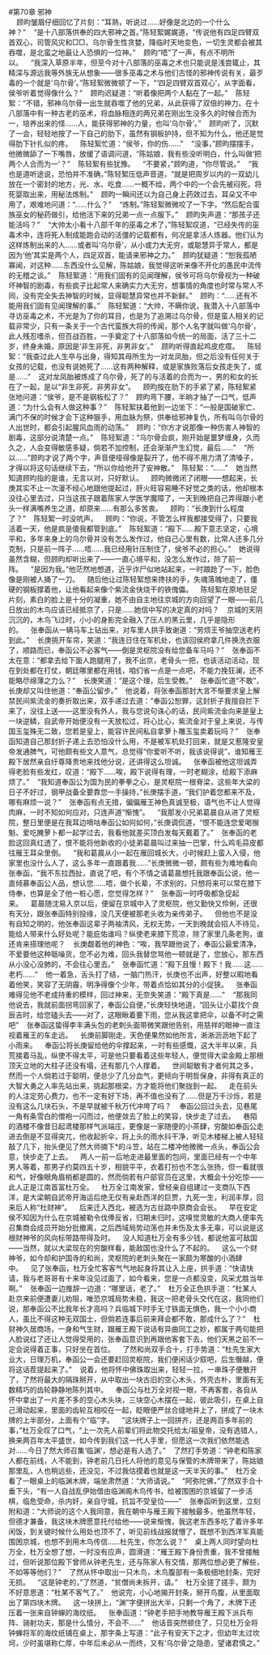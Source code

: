#第70章 邪神<br />    顾昀皱眉仔细回忆了片刻：“耳熟，听说过……好像是北边的一个什么神？”    “是十八部落供奉的四大邪神之首。”陈轻絮娓娓道，“传说他有四足四臂双首双心，司管风灾和□□，乌尔骨生性贪婪，降临时天地变色，一切生灵都会被其吞噬，是北蛮之地最让人恐惧的一位神。”    顾昀“唔”了一声，有点不明所以。    “我深入草原半年，但至今对十八部落的巫毒之术也只能说是浅尝辄止，其精深与源远我等外族无从想象——很多巫毒之术与他们古怪的邪神传说有关，最歹毒的一个就是‘乌尔骨’。”陈轻絮微微顿了一下，“‘四足四臂双首双心’，从字面看，侯爷听着觉得像什么？”    顾昀迟疑道：“听着像把两个人黏在了一起。”    陈轻絮：“不错，邪神乌尔骨一出生就吞噬了他的兄弟，从此获得了双倍的神力。在十八部落中有一种古老的巫术，将血脉相连的两兄弟在刚出生没多久的时候合而为一，培养出来的怪……人，能获得邪神的力量，也叫‘乌尔骨’。”    顾昀听了，沉默了一会，轻轻地按了一下自己的肋下，虽然有钢板护持，但不知为什么，他还是觉得肋下针扎似的疼。    陈轻絮忙道：“侯爷，你的伤……”    “没事，”顾昀摆摆手，他微微舔了一下嘴唇，放缓了语调问道，“陈姑娘，我有些没听明白，什么叫做‘把两个人合而为一’？”    陈轻絮有些犹豫。    “不要紧，”顾昀道，“你尽管说。”    “我也是道听途说，恐怕并不准确，”陈轻絮压低声音道，“就是把周岁以内的一双幼儿放在一个密封的地方，光、水、吃食……一概不给，两个中的一个会先被闷死，将死婴取出来，用秘法炼制。”    顾昀一瞬间还以为自己身上药效过去，耳朵又不中用了，艰难地问道：“……什么？”    “炼制。”陈轻絮微微咬了一下字，“然后配合蛮族巫女的秘药做引，给他活下来的兄弟一点一点服下。”    顾昀失声道：“那孩子还能活吗？”    “大帅太小看十八部千年的巫毒之术了，”陈轻絮叹道，“已经失传的巫毒术中，连将死人制成能跑会动的活僵的记载都有，何况是拿活人炼器。他们认为这样炼制出来的人……或者叫‘乌尔骨’，从小或力大无穷，或聪慧异于常人，都是因为‘他’其实是两个人，四足双首，能请来邪神之力。”    顾昀犹疑道：“恕我孤陋寡闻，对这种……东西没什么见解，陈姑娘，我觉得这听来像不开化的愚民中流传的无稽之谈。”    陈轻絮道：“用我们固有的见闻理解，侯爷可将乌尔骨视为一种破坏神智的剧毒，有些疯子比起常人来确实力大无穷，想事情的角度也时常与常人不同，没有完全失去神智的时候，显得聪慧异常也并不新鲜。”    顾昀：“……还有不能用我们固有见闻理解的事。”    陈轻絮道：“大帅，不瞒你说，我潜入十八部落中寻访巫毒之术，不光是为了你的耳目，也是为了追溯过乌尔骨，但是蛮人相关的记载非常少，只有一条关于一个古代蛮族大将的传闻，那个人名字就叫做‘乌尔骨’，此人残忍嗜杀，但百战百胜，一手奠定了十八部落如今统一的局面，活了三十二岁，终身未婚，原因是‘非生非死，非男非女’。”    顾昀听得直起鸡皮疙瘩。    陈轻絮：“我查过此人生卒与出身，得知其母所生为一对龙凤胎，但之后没有任何关于女孩的记载，也没有说她死了……这有两种解释，或是家族败落后女孩走失了，或是……”    这对龙凤胎被炼成了乌尔骨，死了的与活着的合而为一，男的和女的长在了一起，是以“非生非死，非男非女”。    顾昀按在肋下的手紧了紧，陈轻絮紧张地问道：“侯爷，是不是钢板松了？”    顾昀弯下腰，半晌才抽了一口气，低声道：“为什么会有人做这种事？”    陈轻絮扶着他到一边坐下：“一般是国破家亡、满门不保的时候才会下这种狠手，用血脉为祭，供奉给邪神复仇，所有叫乌尔骨的人出世时，都会引起腥风血雨的动荡。”    顾昀：“你方才说那像一种伤害人神智的剧毒，这部分说清楚一点。”    陈轻絮道：“乌尔骨会疯，刚开始是噩梦缠身，久而久之，人会变得敏感多疑，倘若不加控制，还会渐渐产生幻觉，最后……”    “所以……”顾昀才说了两个字，声音便哑得像是裂开了，他不得不用力清了清嗓子，才得以将这句话继续下去，“所以你给他开了安神散。”    陈轻絮：“……”    她当然知道顾昀指的是谁，无言以对，只好默认。    顾昀微微闭了闭眼——想起来，长庚其实不止一次漫不经心地跟他提起过，肝火旺容易睡不好觉之类的话，他却根本没往心里去过，只当这孩子跟着陈家人学医学魔障了，一天到晚把自己弄得跟小老头一样满嘴养生之道，却原来……有那么多苦衷。    顾昀：“长庚到什么程度了？”    陈轻絮一时没吭声。    顾昀：“你说，不管怎么样我都接受得了，只要我活着一天，他是疯是傻我都管到底。”    陈轻絮道：“殿下……殿下意志坚定，心境平和，多年来身上的乌尔骨并没有怎么发作过，他自己心里有数，比常人还多几分克制，只是前一阵子……唔……我已经用针压制住了，侯爷不必的担心。”    她说得虽然含糊，但顾昀却听出来了——一直心境平和，没怎么发作过，除了前一阵。    “是因为我。”他茫然地想道，近乎诈尸似地站起来，一时踉跄了一下，脸色像是刚被人捅了一刀。    随后他让过陈轻絮想来搀扶的手，失魂落魄地走了，僵硬的钢板撑着他，让他看起来像个紫流金快烧干的铁傀儡。    陈轻絮在原地驻足片刻，素白的脸上是十分的凝重，她不由自主地往京城的方向回望了一眼——前几日放出的木鸟应该已经抵京了，只是……她信中写的决定真的对吗？    京城的天阴沉沉的，木鸟飞过时，小小的身影完全融入了压人的黑云里，几乎是隐形的。    张奉函从一辆马车上钻出来，对车里人拱手致谢道：“劳烦王爷抽空送老朽到此。”    长庚挑开车帘，笑道：“我连日住在军机处，也该回侯府拿几件换洗衣服了，顺路而已，奉函公不必客气——倒是灵枢院没有给您备车马吗？”    张奉函不太在意：“都拿去给下面人跑腿用了，我不出京，老骨头一把，也该活动活动，现在到处都在打仗，朝廷哪里都在用钱，咱们省一点是一点吧，不能力挽狂澜，还不能略尽绵薄之力么？”    长庚笑道：“是这个理，后生受教。”    张奉函忙道“不敢”，长庚却又叫住他道：“奉函公留步。”    他说着，将张奉函那封大言不惭要求皇上解禁民间紫流金的奏折取出来，双手递过去道：“奉函公恕罪，这封折子我擅自拦下来了，没往上送——这里没有外人，我与您说句诛心的话，民间紫流金向来是皇上一块逆鳞，自武帝开始便没有一天放松过，将心比心，紫流金对于皇上来说，与传国玉玺殊无二致，您若是皇上，能容许民间私自拿萝卜雕玉玺卖着玩吗？”    张奉函知道自己那封折子递上去恐怕没什么用，不是被军机处打回来，就是又惹隆安皇帝发通脾气，可他颇有些文人意气，总觉得“你爱听不听，我该说得说”，谁知雁王殿下居然亲自纡尊降贵地来找他分说，还讲得这么坦诚。    张奉函被他这坦诚弄得老脸有些发红，叹道：“殿下……唉，殿下说得有理，一时老糊涂，给殿下添麻烦了。”    “我知道奉函公为国为民的拳拳之心，是灵枢院一根脊梁，这些年大梁的日子不好过，钢甲战备全要靠您一手操持，”长庚摆手道，“我们护着您都来不及，哪有麻烦一说？”    张奉函有点无措，偏偏雁王神色真诚至极，语气也不让人觉得肉麻，一时不知如何应对，只连声道“惭愧”。    “我那发小兄弟葛晨自从进了灵枢院，整日里便是在我耳边嘀咕奉函公如何如何，”长庚调侃道，“恨不能连您爱喝猴魁、爱吃腌萝卜都一起学过去，我看他就差买顶白发每天戴着了。”    张奉函的老脸这回真红透了，恨不能将他新收的小徒弟葛晨叫过来抽一巴掌，什么鸡毛蒜皮都往雁王耳朵里倒。    “我和葛晨从小一起在雁回城长大，小时候赶上蛮人入侵，他家里也没什么人了，这么多年一直跟着我……”长庚微微一顿，颇有些为难地看向张奉函，“我不东拉西扯，直说了吧，有个不情之请葛晨想托我跟奉函公说，他一直倾慕奉函公人品，想认您……唔，做个长辈，不求别的，只想将来可以常在膝下侍奉，也算是全了他一桩心愿，您觉得怎样？”    张奉函一时呼吸都急促起来。    葛晨随沈易入京以后，便留在京城中入了灵枢院，他又勤快又伶俐，还很有天分，跟张奉函特别投缘，没几天便被那老头收为亲传弟子。    但他也不是没有自知之明的，他张奉函这辈子两袖清风，无权无势，一天到晚就会招人不待见，能给人带来什么好处呢？能庇佑谁吗？纵使老来膝下荒凉，除了家里几条老狗，谁还肯来搭理他呢？    长庚觑着他的神色：“唉，我早跟他说了，奉函公最爱清净，不爱要他这种聒噪货，您不必为难，回头我替您骂他一顿就是了，您放心，那东西从小没心没肺的，不会往心里去。”    张奉函忙道：“殿下且慢！殿下！我……这……老朽……”    他一着急，舌头打了结，一脑门热汗，长庚也不出声，好整以暇地看着他笑，笑容了无阴霾，明净得像个少年，带着点恰如其分的小促狭。    张奉函难得见他不老成持重的模样，回过神来，无奈失笑道：“殿下真是……”    “那我同他说去，我就前面拐弯回家了，奉函公自便，”长庚轻快地道，“回头让小葛找个良辰吉时，给您磕头去——对了，这眼瞅着要下雨，您从我这拿把伞，以备不时之需吧”    张奉函这蛰得李丰满头包的老刺头面带微笑跟他告别，用慈祥的眼神一直注视着雁王的车走远。    长庚前脚刚走，天色便果然如他所言，淅淅沥沥地下起了小雨来。    奉函公将长庚留给他的伞撑起来，一时有些感慨，这大半年以来，兵荒接着马乱，纵使不得太平，可是他只要看着这些年轻人，便觉得大梁金殿上那根顶天立地的大柱子还没有塌，还有那几个人撑着。    世间聪敏有才者何其之多，然而一个人倘若过于聪明，便总少了几分血气，更倾向于明哲保身，非得有真正的大智大勇之人率先站出来，挑起那根梁，方才能将他们聚拢到一起。    走在前头的人注定劳心费力，也不一定有好下场，再不值也没有了……但是万千沙烁，若是没有这么几块石头，不是早就被千秋万代冲垮了吗？    奉函公回过头去，见巷尾一角有条雪白的僧袍一闪而过，他便敛去了脸上的笑容，快步走了过去。    巷陌的酒楼不像昔日起鸢楼那样气派端庄，更像是一家随便的小茶肆，穷酸如奉函公走进去倒是不显得突兀，他收起折伞，将上头的雨水抖干净，听见木楼梯上被人轻轻敲了几下，抬头便见了然大师摘下*的斗笠，站在二楼冲他微微一点头，奉函公会意，快步走了上去。    两人一前一后地走进最里面的包间，里面已经有一个中年男人等着，那男子约莫四五十岁，相貌平平，衣着打扮也不怎么张扬，但一看就很和气，好像眼角眉梢都是圆的，然而倘若有户部官员在这里，大概会十分吃惊——此人正是江南首富杜万全。    杜万全江南发家，曾经亲自组建过一支商队下西洋，是大梁朝自武帝开海运后绝无仅有亲赴西洋的巨贾，九死一生，利润丰厚，回来后人称“杜财神”。    后来迁入西北，被选为古丝路中原商会会长。    早在安定侯不知因为什么在京城被勒令伐俸反省，归期未归时，这嗅觉灵敏的大商人便率先召集商会成员开始分批撤离，之后西域局势动荡也并未伤及太多无辜，可以说是这根财神爷的风向标带路带得及时。    没人知道杜万全有多少钱，都说他富可敌国——当然，就以大梁现在的穷酸样看，能敌国也没什么了不起的。    这么一个财神爷，如今却和护国寺的和尚，灵枢院的老刺头聚在一家颇为寒酸的小酒肆中。    见了张奉函，杜万全忙客客气气地起身将其让入上座，拱手道：“快请快请，我与老哥哥有十来年没见过面了，如今看来，您是一点都没变，风采尤胜当年啊。”    张奉函一边推辞一边道：“哪里话，老了。”    杜万全正色拱手道：“杜某人赴京来前便遭妻儿劝阻，唯恐京城局势未稳，我这一把老骨头交代在这，我同他们说，那奉函公不比我年长才高吗？兵临城下时手无寸铁面无惧色，我一个小小商人，虽比不得这种无双国士，但倘若连事后前来拜会都不敢，那成什么了？”    杜财神久居商场，一身和气生财，跟雁王殿下说话有异曲同工之妙，都属于两句能把人脸说红了还让人觉得受用的，张奉函意识到再跟他客套下去，他们天黑之前不一定会说得着正事，只好坐在首位。    了然和尚双手合十，打手势道：“杜先生家大业大，日理万机，奉函公一会还要赶回灵枢院，我们便闲话少叙吧，后生僭越，便将这话茬提起来了。”    说着，他将怀中佛珠取出来，轻轻一拉，一串珠子便散开了，了然将最大的隔珠掰开，从中取出一块古旧的空心木头，外壳古朴，里面有无数精巧的齿轮静静地陈列其中。    奉函公与杜万全对视一眼，不再客套，各自从怀中拿出了一片差不多的空心木头块，三块空心木摆在一起，彼此吸引，在桌上自己滑动起来，里面的齿轮互相咬在一起，眨眼便严丝合缝地并上了，拼成了一块木牌的上半部分，上面有个“临”字。    “这块牌子上一回拼齐，还是两百多年前的事，”杜万全叹了口气，“上一次先人前辈们将此物交托给太/祖皇帝，没有选错人，换来两百年太平盛世，如今传到我们这一代人手里，但愿这一次我们依然能选对……今日了然大师召集‘临渊’，想必是有人选了。”    了然打手势道：“钟老和陈家人都在前线，人不能到，钟老前几日托人将他的意见与保管的木牌带来了，陈姑娘那里乱，人也稍远些，还没见，不过我估摸着也就是这一天半天的事。”    杜万全看了一眼桌上的临渊木牌，端坐肃然道：“大师请说。”    “阿弥陀佛，”了然双手合十垂下头，“有一人自战乱伊始借由临渊阁木鸟传书，给被围困的京城留了一步活棋，临危受命，杀内奸，亲自守城，抗旨不受皇位——”    张奉函听到这里，立刻附和道：“大师说的这个人我同意，我在朝中与雁王殿下接触最多，他虽然年轻，但德才兼备，我这块木牌愿意托付给他——说来惭愧，我这老东西多吃了着许多年闲饭，到关键时候什么用处也顶不了，听见前线战报就懵了，既想不到西洋军真能围困京城，也想不到用木鸟传信……杜先生，你怎么说？”    桌上两人同时望向杜万全，杜万全想了想，一时没有应声，圆滑道：“雁王殿下身份贵重，我不曾接触过，但听说那位殿下曾师从钟老先生，还与陈家人有交情，那两位想必更了解些，不如等等他们？”    了然从怀中取出一只木鸟，木鸟腹部有一条极细地封条，完好无损。    “这是钟老的，”了然道，“贫僧尚未拆开，请。”    杜万全搓了搓手，颇为不好意思道：“杜某不客气了。”    他说完，小心地揭开封条，掰开鸟腹，从里面取出了第四块木牌。    这一块拼上，“渊”字便拼出大半，只剩一个角了，木牌下还压着一张来自钟蝉的海纹纸。    张奉函道：“钟老手把手地教导雁王殿下派兵布阵、骑射功夫，那是什么情分，不会不……”    他话音突然顿住了，只见杜万全将钟蝉将军的海纹纸铺在桌上，那字条上写道：“此子有安天下之才，但幼年太过坎坷，少时虽堪称仁厚，中年后未必从一而终，又有‘乌尔骨’之隐患，望诸君慎之。”